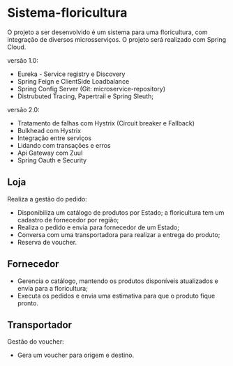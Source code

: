 # Sistema-floricultura

O projeto a ser desenvolvido é um sistema para uma floricultura, com integração de diversos microsserviços. O projeto será realizado com Spring Cloud.

versão 1.0:
* Eureka - Service registry e Discovery    
* Spring Feign e ClientSide Loadbalance  
* Spring Config Server (Git: microservice-repository)  
* Distrubuted Tracing, Papertrail e Spring Sleuth; 

versão 2.0:
* Tratamento de falhas com Hystrix (Circuit breaker e Fallback)  
* Bulkhead com Hystrix  
* Integração entre serviços  
* Lidando com transações e erros   
* Api Gateway com Zuul   
* Spring Oauth e Security

## Loja 
  Realiza a gestão do pedido:
  * Disponibiliza um catálogo de produtos por Estado;  a floricultura tem um cadastro de fornecedor por região;
  * Realiza o pedido e envia para fornecedor de um Estado;
  * Conversa com uma transportadora para realizar a entrega do produto;
  * Reserva de voucher.

## Fornecedor
  * Gerencia o catálogo, mantendo os produtos disponíveis atualizados e envia para a floricultura;
  * Executa os pedidos e envia uma estimativa para que o produto fique pronto.

## Transportador
  Gestão do voucher:
  * Gera um voucher para origem e destino.
